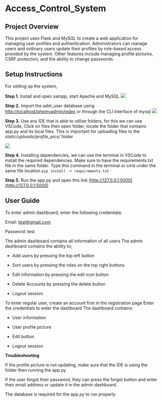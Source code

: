 # Access_Control_System

## **Project Overview**

This project uses Flask and MySQL to create a web application for managing user profiles and authentication. Administrators can manage users and ordinary users update their profiles by role-based access provided by the system. Other features include managing profile pictures, CSRF protection, and the ability to change passwords.

## **Setup Instructions**
For setting up the system,

**Step 1.** Install and open xampp, start Apache and MySQL
**![](https://lh7-rt.googleusercontent.com/docsz/AD_4nXek5Q4GQ1RtIaLbUDrZ3yVfqmYk65tSwX7noRofsS-IfaEThdE5uOiXm_tWh8LZN7JYtFY-ppA_VVmm781NTr26dpMPsjcvhq6ZxCfCaLshkeEW0M1msLYi_sXwnRsT_wq_w2X6mQ?key=I2PLTqOWb3R5hkTlqteTtx4h)**

**Step 2.** Import the adet_user database using [http://localhost/phpmyadmin/index](http://localhost/phpmyadmin/index) or through the CLI interface of mysql
**![](https://lh7-rt.googleusercontent.com/docsz/AD_4nXdm_tDa9FQorTt0tZ5GzAsbj1J00mjF7YsbqfmjldKKa5g_G8ZafEvscjrpzfEHPO_W58SOsyC6sHrJvMzkqxyN7K8cUXXyxeRvoPGlFNAzy1STwtoB_kcNMItyRH33oAI-qS2znw?key=I2PLTqOWb3R5hkTlqteTtx4h)**

**Step 3.** Use any IDE that is able to utilize folders, for this we can use VSCode, Click on files then open folder, locate the folder that contains app.py and its local files. This is important for uploading files to the *static/uploads/profile_pics/* folder

**![](https://lh7-rt.googleusercontent.com/docsz/AD_4nXePrUPMe-NMdyFHzK-ZKNTCQtNKE9Vo7MHi2cI7Bpt3UbyM7OY396n7FpHqz1IRiAqmQeoSqQ-St1UbnvdwtrsnTQ8UcdWAFDEffSaBNcIByr5RudqgIDwdUWQN-_s4KQkhAKOqjg?key=I2PLTqOWb3R5hkTlqteTtx4h)**

**Step 4.** Installing dependencies, we can use the terminal in VSCode to install the required dependencies. Make sure to have the requirements.txt file in the same folder. Type this command in the terminal or cmd under the same file location `pip install -r requirements.txt`

**Step 5.** Run the app.py and open this link [http://127.0.0.1:5000](http://127.0.0.1:5000)
## User Guide
To enter admin dashboard, enter the following credentials:

Email: test@gmail.com

Password: test

The admin dashboard contains all information of all users
The admin dashboard contains the ability to;

-   Add users by pressing the top left button
    
-   Sort users by pressing the roles on the top right buttons
    
-   Edit information by pressing the edit icon button
    
-   Delete Accounts by pressing the delete button
    
-   Logout session
 
To enter regular user, create an account first in the registration page
Enter the credentials to enter the dashboard
The dashboard contains:

-   User information
    
-   User profile picture
    
-   Edit button
    
-   Logout session

**Troubleshooting**

If the profile picture is not updating, make sure that the IDE is using the folder then running the app.py

If the user forgot their password, they can press the forgot button and enter their email address or update it in the admin dashboard.

The database is required for the app.py to run properly
